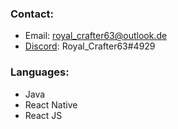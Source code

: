 ### Contact:
- Email: royal_crafter63@outlook.de
- [Discord](https://www.discord.com/channels/@me): Royal_Crafter63#4929

### Languages:
- Java
- React Native
- React JS
